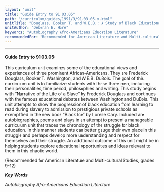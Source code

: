 ```yaml
---
layout: "unit"
title: "Guide Entry to 91.03.05"
path: "/curriculum/guides/1991/3/91.03.05.x.html"
unitTitle: "Douglass, Booker T. and W.E.B.: A Study of Black Educational Theories"
unitAuthor: "Deborah E. Hare"
keywords: "Autobiography Afro-Americans Education Literature"
recommendedFor: "Recommended for American Literature and Multi-cultural Studies, grades 9-12"
---
```

<body>
<hr/>
<h4>
Guide Entry to 91.03.05:
</h4>
This curriculum unit examines some of the educational views and experiences of three prominent African-Americans. They are Frederick Douglass, Booker T. Washington, and W.E.B. DuBois. The goal of this curriculum unit is to familiarize students with these three men, including their personalities, time period, philosophies and writing. This study begins with “Narrative of the Life of a Slave” by Frederick Douglass and continues with the famous educational debates between Washington and DuBois. This unit attempts to show the progression of black education from learning to read during slavery to admission to prestigious private schools as exemplified in the new book “Black Ice” by Lorene Cary. Included are autobiographies, poems and plays in an attempt to present a manageable curriculum unit that traces the chronology of the struggle for black education. In this manner students can better gauge their own place in this struggle and perhaps develop more understanding and respect for themselves and their struggle. An additional outcome of this unit might be in helping students explore educational opportunities and ideas relevant to them in this chaotic world.
<p>
(Recommended for American Literature and Multi-cultural Studies, grades 9-12)
</p>
<p>
<b>
<i>
Key Words
</i>
</b>
<br/>
</p>
<p>
<i>
Autobiography Afro-Americans Education Literature
</i>
</p>
</body>